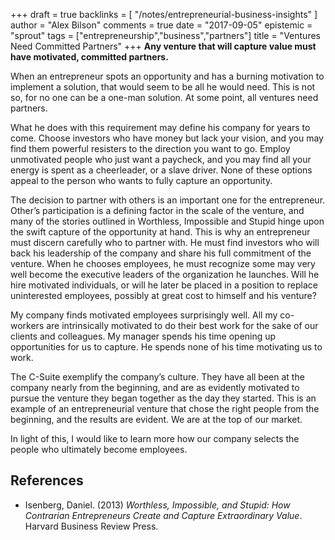 +++
draft = true
backlinks = [
  "/notes/entrepreneurial-business-insights"
]
author = "Alex Bilson"
comments = true
date = "2017-09-05"
epistemic = "sprout"
tags = ["entrepreneurship","business","partners"]
title = "Ventures Need Committed Partners"
+++
**Any venture that will capture value must have motivated, committed partners.**

When an entrepreneur spots an opportunity and has a burning motivation to implement a solution, that would seem to be all he would need.  This is not so, for no one can be a one-man solution.  At some point, all ventures need partners.

What he does with this requirement may define his company for years to come.  Choose investors who have money but lack your vision, and you may find them powerful resisters to the direction you want to go.  Employ unmotivated people who just want a paycheck, and you may find all your energy is spent as a cheerleader, or a slave driver.  None of these options appeal to the person who wants to fully capture an opportunity.

The decision to partner with others is an important one for the entrepreneur.  Other’s participation is a defining factor in the scale of the venture, and many of the stories outlined in Worthless, Impossible and Stupid hinge upon the swift capture of the opportunity at hand.  This is why an entrepreneur must discern carefully who to partner with.  He must find investors who will back his leadership of the company and share his full commitment of the venture.  When he chooses employees, he must recognize some may very well become the executive leaders of the organization he launches.  Will he hire motivated individuals, or will he later be placed in a position to replace uninterested employees, possibly at great cost to himself and his venture?

My company finds motivated employees surprisingly well.  All my co-workers are intrinsically motivated to do their best work for the sake of our clients and colleagues.  My manager spends his time opening up opportunities for us to capture.  He spends none of his time motivating us to work.

The C-Suite exemplify the company’s culture.  They have all been at the company nearly from the beginning, and are as evidently motivated to pursue the venture they began together as the day they started.  This is an example of an entrepreneurial venture that chose the right people from the beginning, and the results are evident.  We are at the top of our market.

In light of this, I would like to learn more how our company selects the people who ultimately become employees.

## References

- Isenberg, Daniel. (2013) _Worthless, Impossible, and Stupid: How Contrarian Entrepreneurs Create and Capture Extraordinary Value_. Harvard Business Review Press.
